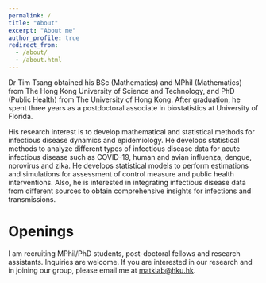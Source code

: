 ```yaml
---
permalink: /
title: "About"
excerpt: "About me"
author_profile: true
redirect_from: 
  - /about/
  - /about.html
---
```


Dr Tim Tsang obtained his BSc (Mathematics) and MPhil (Mathematics) from The Hong Kong University of Science and Technology, and PhD (Public Health) from The University of Hong Kong. After graduation, he spent three years as a postdoctoral associate in biostatistics at University of Florida.

His research interest is to develop mathematical and statistical methods for infectious disease dynamics and epidemiology. He develops statistical methods to analyze different types of infectious disease data for acute infectious disease such as COVID-19, human and avian influenza, dengue, norovirus and zika. He develops statistical models to perform estimations and simulations for assessment of control measure and public health interventions. Also, he is interested in integrating infectious disease data from different sources to obtain comprehensive insights for infections and transmissions. 

Openings
======
I am recruiting MPhil/PhD students, post-doctoral fellows and research assistants. Inquiries are welcome. If you are interested in our research and in joining our group, please email me at matklab@hku.hk.
